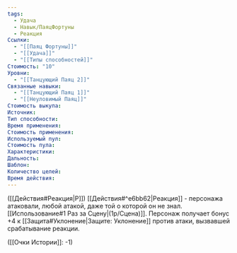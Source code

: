 ```yaml
---
tags:
  - Удача
  - Навык/ПаяцФортуны
  - Реакция
Ссылки:
  - "[[Паяц Фортуны]]"
  - "[[Удача]]"
  - "[[Типы способностей]]"
Стоимость: "10"
Уровни:
  - "[[Танцующий Паяц 2]]"
Связанные навыки:
  - "[[Танцующий Паяц 1]]"
  - "[[Неуловимый Паяц]]"
Стоимость выкупа:
Источник:
Тип способности:
Время применения:
Стоимость применения:
Используемый пул:
Стоимость пула:
Характеристики:
Дальность:
Шаблон:
Количество целей:
Время действия:
---
```

([[Действия#Реакция|Р]]) [[Действия#^e6bb62|Реакция]] - персонажа атаковали, любой атакой, даже той о которой он не знал. [[Использование#1 Раз за Сцену|(1р/Сцена)]]. Персонаж получает бонус +4 к [[Защита#Уклонение|Защите: Уклонение]] против атаки, вызвавшей срабатывание реакции. 

([[Очки Истории]]: -1)